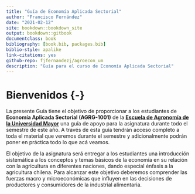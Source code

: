 ```yaml
--- 
title: "Guía de Economía Aplicada Sectorial"
author: "Francisco Fernández"
date: "2021-02-12"
site: bookdown::bookdown_site
output: bookdown::gitbook
documentclass: book
bibliography: [book.bib, packages.bib]
biblio-style: apalike
link-citations: yes
github-repo: fjfernandezj/agroecon_um
description: "Guía para el curso de Economía Aplicada Sectorial"
---
```


# Bienvenidos {-}

La presente Guía tiene el objetivo de proporcionar a los estudiantes de **Economía Aplicada Sectorial (AGRG-1001)** de la [**Escuela de Agronomía de la Universidad Mayor**](https://www.umayor.cl/um/carreras/agronomia-santiago/10000) una guía de apoyo para la asignatura durante todo el semestre de este año. A través de esta guía tendrán acceso completo a toda el material que veremos durante el semestre y adicionalmente podrán poner en práctica todo lo que acá veamos.

 
El objetivo de la asignatura será entregar a los estudiantes una introducción sistemática a los conceptos y temas básicos de la economía en su relación con la agricultura en diferentes naciones, dando especial énfasis a la agricultura chilena. Para alcanzar este objetivo deberemos comprender las fuerzas macro y microeconómicas que influyen en las decisiones de productores y consumidores de la industrial alimentaria.

